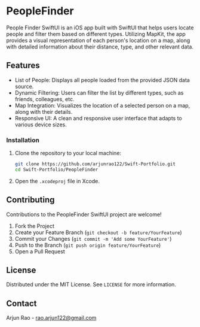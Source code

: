 # PeopleFinder

People Finder SwiftUI is an iOS app built with SwiftUI that helps users locate people and filter them based on different types. Utilizing MapKit, the app provides a visual representation of each person's location on a map, along with detailed information about their distance, type, and other relevant data.

## Features

- List of People: Displays all people loaded from the provided JSON data source.
- Dynamic Filtering: Users can filter the list by different types, such as friends, colleagues, etc.
- Map Integration: Visualizes the location of a selected person on a map, along with their details.
- Responsive UI: A clean and responsive user interface that adapts to various device sizes.

### Installation

1. Clone the repository to your local machine:
    ```sh
    git clone https://github.com/arjunrao122/Swift-Portfolio.git
    cd Swift-Portfolio/PeopleFinder
    ```
2. Open the `.xcodeproj` file in Xcode.

## Contributing

Contributions to the PeopleFinder SwiftUI project are welcome!

1. Fork the Project
2. Create your Feature Branch (`git checkout -b feature/YourFeature`)
3. Commit your Changes (`git commit -m 'Add some YourFeature'`)
4. Push to the Branch (`git push origin feature/YourFeature`)
5. Open a Pull Request

## License

Distributed under the MIT License. See `LICENSE` for more information.

## Contact

Arjun Rao - rao.arjun122@gmail.com
